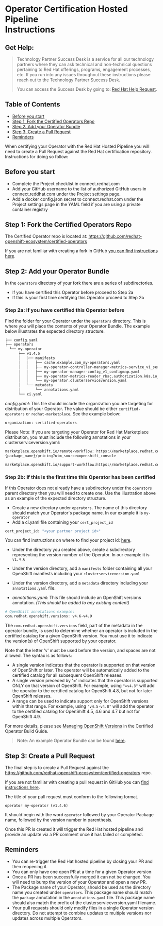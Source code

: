 # Operator Certification Hosted Pipeline<br/>Instructions

## Get Help:
> Technology Partner Success Desk is a service  for all our technology partners where they can ask technical and non-technical questions pertaining to Red Hat offerings, programs, engagement processes, etc. If you run into any issues throughout these instructions please reach out to the Technology Partner Success Desk. 
>
> You can access the Success Desk by going to: [Red Hat Help Request](https://connect.redhat.com/support/technology-partner/#/). 


## Table of Contents
* [Before you start](#before-you-start)
* [Step 1: Fork the Certified Operators Repo](#fork)
* [Step 2: Add your Operator Bundle](#add-bundle)
* [Step 3: Create a Pull Request](#pull-request)
* [Reminders](#reminders)
 
 When certifying your Operator with the Red Hat Hosted Pipeline you will need to create a Pull Request against the Red Hat certification repository.  Instructions for doing so follow:

## <a id="before-you-start"></a>Before you start
* Complete the Project checklist in connect.redhat.com
* Add your GitHub username to the list of authorized GitHub users in connect.reddhat.com under the Project settings page. 
* Add a docker config.json secret to connect.redhat.com under the Project settings page in the YAML field if you are using a private container registry

## <a id="fork"></a>Step 1: Fork the Certified Operators Repo
The Certified Operator repo is located at: 
https://github.com/redhat-openshift-ecosystem/certified-operators

If you are not familiar with creating a fork in GitHub [you can find instructions here](https://docs.github.com/en/get-started/quickstart/fork-a-repo). 


## <a id="add-bundle"></a>Step 2: Add your Operator Bundle
In the `operators` directory of your fork there are a series of subdirectories. 

* If you have certified this Operator before proceed to Step 2a
* If this is your first time certifying this Operator proceed to Step 2b

### Step 2a: If you have certified this Operator before
Find the folder for your Operator under the `operators` directory. This is where you will place the contents of your Operator Bundle. The example below illustrates the expected directory structure. 

```bash
├── config.yaml
├── operators
  └── my-operator
      ├── v1.4.6
      │   ├── manifests
      │   │   ├── cache.example.com_my-operators.yaml
      │   │   ├── my-operator-controller-manager-metrics-service_v1_service.yaml
      │   │   ├── my-operator-manager-config_v1_configmap.yaml
      │   │   ├── my-operator-metrics-reader_rbac.authorization.k8s.io_v1_clusterrole.yaml
      │   │   └── my-operator.clusterserviceversion.yaml
      │   └── metadata
      │       └── annotations.yaml
      └── ci.yaml
```
*config.yaml*: This file should include the organization you are targeting for distribution of your Operator. The value should be either `certified-operators` or `redhat-marketplace`. See the example below:
``` bash
organization: certified-operators
```

Please Note: If you are targeting your Operator for Red Hat Marketplace distribution, you must include the following annotations in your clusterserviceversion.yaml:
``` bash
marketplace.openshift.io/remote-workflow: https://marketplace.redhat.com/en-us/operators/
{package_name}/pricing?utm_source=openshift_console
 
marketplace.openshift.io/support-workflow:https://marketplace.redhat.com/en-us/operators/\{package_name}/support?utm_source=openshift_console
```

### Step 2b: If this is the first time this Operator has been certified
If this Operator does not already have a subdirectory under the `operators` parent directory then you will need to create one. Use the illustration above as an example of the expected directory structure. 

* Create a new directory under `operators`.  The name of this directory should match your Operator's package name. In our example it is `my-operator` 
* Add a ci.yaml file containing your `cert_project_id`
``` bash
cert_project_id: "<your partner project id>"
```
You can find instructions on where to find your project id: [here](https://github.com/redhat-openshift-ecosystem/certification-releases/blob/main/4.9/ga/operator-cert-workflow.md#step-a---get-project-id). 
* Under the directory you created above, create a subdirectory representing the version number of the Operator. In our example it is `v1.4.6`

* Under the version directory, add a `manifests` folder containing all your OpenShift manifests including your `clusterserviceversion.yaml`
* Under the version directory, add a `metadata` directory including your `annotations.yaml` file. 
* *annotations.yaml*: This file should include an OpenShift versions annotation. *(This should be added to any existing content)*
```bash
# OpenShift annotations example:
com.redhat.openshift.versions: v4.6-v4.9
```
The `com.redhat.openshift.versions` field, part of the metadata in the operator bundle, is used to determine whether an operator is included in the certified catalog for a given OpenShift version. You must use it to indicate the version(s) of OpenShift supported by your operator.

Note that the letter 'v' must be used before the version, and spaces are not allowed.
The syntax is as follows:
* A single version indicates that the operator is supported on that version of OpenShift or later. The operator will be automatically added to the certified catalog for all subsequent OpenShift releases.
* A single version preceded by '=' indicates that the operator is supported ONLY on that version of OpenShift. For example, using `"=v4.8"` will add the operator to the certified catalog for OpenShift 4.8, but not for later OpenShift releases.
* A range can be used to indicate support only for OpenShift versions within that range. For example, using `"v4.5-v4.8"` will add the operator to the certified catalog for OpenShift 4.5, 4.6 and 4.7 but not for OpenShift 4.9.

For more details, please see [Managing OpenShift Versions](https://redhat-connect.gitbook.io/certified-operator-guide/ocp-deployment/operator-metadata/bundle-directory/managing-openshift-versions) in the Certified Operator Build Guide.

> Note: An example Operator Bundle can be found [here](https://github.com/opdev/simple-demo-pipeline/tree/main/operators/simple-demo-operator).

## <a id="pull-request"></a>Step 3: Create a Pull Request
The final step is to create a Pull Request against the https://github.com/redhat-openshift-ecosystem/certified-operators repo. 

If you are not familiar with creating a pull request in GitHub you can [find instructions here](https://docs.github.com/en/pull-requests/collaborating-with-pull-requests/proposing-changes-to-your-work-with-pull-requests/creating-a-pull-request-from-a-fork). 

The title of your pull request must conform to the following format.  

```
operator my-operator (v1.4.6)
```

It should begin with the word `operator` followed by your Operator Package name, followed by the version number in parenthesis. 

Once this PR is created it will trigger the Red Hat hosted pipeline and provide an update via a PR comment once it has failed or completed. 


## <a id="reminders"></a>Reminders
* You can re-trigger the Red Hat hosted pipeline by closing your PR and then reopening it. 
* You can only have one open PR at a time for a given Operator version
* Once a PR has been successfully merged it can not be changed.  You will need to bump the version of your Operator and open a new PR. 
* The Package name of your Operator, should be used as the directory name you created under `operators`.  This package name should match the `package` annotation in the `annotations.yaml` file. This package name should also match the prefix of the clusterserviceversion.yaml filename.  
* Your pull requests should only modify files in a single Operator version directory.  Do not attempt to combine updates to multiple versions nor updates across multiple Operators. 



